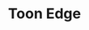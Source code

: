 ---
title: "Toon Edge"
description: "Toon Edge"
pubDate: "2024-02-01"
updateDate: "2024-02-01"
heroImage: "./assets/4.png"
shader: 
    src: "/lighting/toon_edge.frag"
    textures: "/lighting/brickwall_normal.jpg"
---